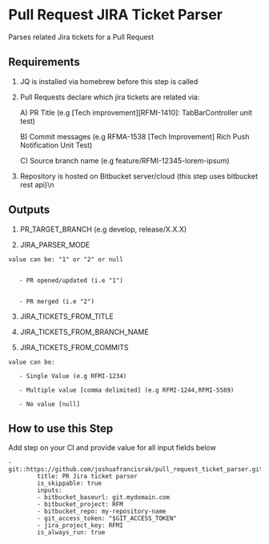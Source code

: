 # Pull Request JIRA Ticket Parser

Parses related Jira tickets for a Pull Request

## Requirements
1) JQ is installed via homebrew before this step is called

2) Pull Requests declare which jira tickets are related via: 


   A) PR Title (e.g [Tech improvement][RFMI-1410]: TabBarController unit test)

   B) Commit messages (e.g RFMA-1538 [Tech Improvement] Rich Push Notification Unit Test)

   C) Source branch name (e.g feature/RFMI-12345-lorem-ipsum)

3) Repository is hosted on Bitbucket server/cloud (this step uses bitbucket rest api)\n

## Outputs


  
  1) PR_TARGET_BRANCH (e.g develop, release/X.X.X)
  
  
  2) JIRA_PARSER_MODE


    value can be: "1" or "2" or null
  
  
       - PR opened/updated (i.e "1")
  
  
       - PR merged (i.e "2")
  

  3) JIRA_TICKETS_FROM_TITLE
  
  
  4) JIRA_TICKETS_FROM_BRANCH_NAME
  
  
  5) JIRA_TICKETS_FROM_COMMITS

    value can be:
  
       - Single Value (e.g RFMI-1234)
  
       - Multiple value [comma delimited] (e.g RFMI-1244,RFMI-5589)
  
       - No value [null]
  
  
  
  

## How to use this Step
Add step on your CI and provide value for all input fields below
```
- git::https://github.com/joshuafrancisrak/pull_request_ticket_parser.git@master:
        title: PR Jira ticket parser
        is_skippable: true
        inputs:
        - bitbucket_baseurl: git.mydomain.com
        - bitbucket_project: RFM
        - bitbucket_repo: my-repository-name
        - git_access_token: "$GIT_ACCESS_TOKEN"
        - jira_project_key: RFMI
        is_always_run: true
```
